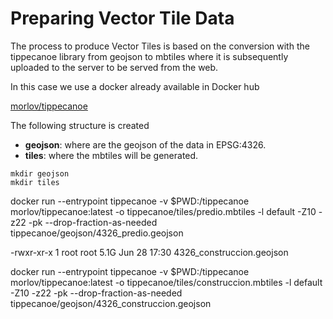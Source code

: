 # Preparing Vector Tile Data



The process to produce Vector Tiles is based on the conversion with the tippecanoe library from geojson to mbtiles where it is subsequently uploaded to the server to be served from the web.

In this case we use a docker already available in Docker hub 

[morlov/tippecanoe](https://hub.docker.com/r/morlov/tippecanoe) 


The following structure is created

* **geojson**: where are the geojson of the data in EPSG:4326.
* **tiles**: where the mbtiles will be generated.

```
mkdir geojson
mkdir tiles
```


docker run --entrypoint tippecanoe -v $PWD:/tippecanoe morlov/tippecanoe:latest -o tippecanoe/tiles/predio.mbtiles  -l default -Z10 -z22 -pk --drop-fraction-as-needed tippecanoe/geojson/4326_predio.geojson


-rwxr-xr-x 1 root root 5.1G Jun 28 17:30 4326_construccion.geojson




docker run --entrypoint tippecanoe -v $PWD:/tippecanoe morlov/tippecanoe:latest -o tippecanoe/tiles/construccion.mbtiles  -l default -Z10 -z22 -pk --drop-fraction-as-needed tippecanoe/geojson/4326_construccion.geojson
